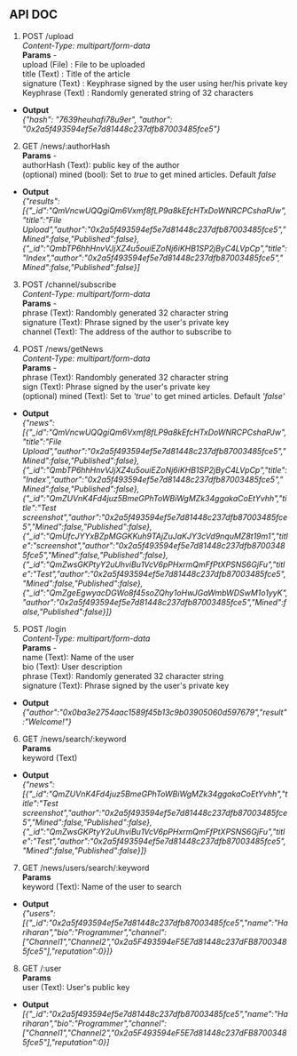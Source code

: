 ## API DOC

1. POST /upload  
*Content-Type: multipart/form-data*  
**Params** -  
upload (File) : File to be uploaded    
title (Text) : Title of the article  
signature (Text) : Keyphrase signed by the user using her/his private key  
Keyphrase (Text) : Randomly generated string of 32 characters  
  
- **Output**  
*{"hash": "7639heuhafi78u9er", "author": "0x2a5f493594ef5e7d81448c237dfb87003485fce5"}*
2. GET /news/:authorHash  
**Params** -   
authorHash (Text): public key of the author  
(optional) mined (bool): Set to *true* to get mined articles. Default *false*
  
- **Output**  
*{"results":[{"_id":"QmVncwUQQgiQm6Vxmf8fLP9a8kEfcHTxDoWNRCPCshaPJw","title":"File Upload","author":"0x2a5f493594ef5e7d81448c237dfb87003485fce5","Mined":false,"Published":false},{"_id":"QmbTP6hhHnvVJjXZ4u5ouiEZoNj6iKHB1SP2jByC4LVpCp","title":"Index","author":"0x2a5f493594ef5e7d81448c237dfb87003485fce5","Mined":false,"Published":false}]*

3. POST /channel/subscribe  
*Content-Type: multipart/form-data*  
**Params** -  
phrase (Text): Randombly generated 32 character string  
signature (Text): Phrase signed by the user's private key  
channel (Text): The address of the author to subscribe to  
  
4. POST /news/getNews  
*Content-Type: multipart/form-data*  
**Params** -  
phrase (Text): Randombly generated 32 character string  
sign (Text): Phrase signed by the user's private key  
(optional) mined (Text): Set to *'true'* to get mined articles. Default *'false'*  

- **Output**  
*{"news":[{"_id":"QmVncwUQQgiQm6Vxmf8fLP9a8kEfcHTxDoWNRCPCshaPJw","title":"File Upload","author":"0x2a5f493594ef5e7d81448c237dfb87003485fce5","Mined":false,"Published":false},{"_id":"QmbTP6hhHnvVJjXZ4u5ouiEZoNj6iKHB1SP2jByC4LVpCp","title":"Index","author":"0x2a5f493594ef5e7d81448c237dfb87003485fce5","Mined":false,"Published":false},{"_id":"QmZUVnK4Fd4juz5BmeGPhToWBiWgMZk34ggakaCoEtYvhh","title":"Test screenshot","author":"0x2a5f493594ef5e7d81448c237dfb87003485fce5","Mined":false,"Published":false},{"_id":"QmUfcJYYxBZpMGGKKuh9TAjZuJaKJY3cVd9nquMZ8t19m1","title":"screenshot","author":"0x2a5f493594ef5e7d81448c237dfb87003485fce5","Mined":false,"Published":false},{"_id":"QmZwsGKPtyY2uUhviBu1VcV6pPHxrmQmFfPtXPSNS6GjFu","title":"Test","author":"0x2a5f493594ef5e7d81448c237dfb87003485fce5","Mined":false,"Published":false},{"_id":"QmZgeEgwyacDGWo8f45soZQhy1oHwJGaWmbWDSwM1o1yyK","author":"0x2a5f493594ef5e7d81448c237dfb87003485fce5","Mined":false,"Published":false}]}*
  
5. POST /login  
*Content-Type: multipart/form-data*  
**Params** -  
name (Text): Name of the user  
bio (Text): User description  
phrase (Text): Randomly generated 32 character string  
signature (Text): Phrase signed by the user's private key  
  
- **Output**  
*{"author":"0x0ba3e2754aac1589f45b13c9b03905060d597679","result":"Welcome!"}*
6. GET /news/search/:keyword  
**Params**  
keyword (Text)  
  
- **Output**  
*{"news":[{"_id":"QmZUVnK4Fd4juz5BmeGPhToWBiWgMZk34ggakaCoEtYvhh","title":"Test screenshot","author":"0x2a5f493594ef5e7d81448c237dfb87003485fce5","Mined":false,"Published":false},{"_id":"QmZwsGKPtyY2uUhviBu1VcV6pPHxrmQmFfPtXPSNS6GjFu","title":"Test","author":"0x2a5f493594ef5e7d81448c237dfb87003485fce5","Mined":false,"Published":false}]}*  
  
7. GET /news/users/search/:keyword  
**Params**  
keyword (Text): Name of the user to search  
  
- **Output**  
*{"users":[{"_id":"0x2a5f493594ef5e7d81448c237dfb87003485fce5","name":"Hariharan","bio":"Programmer","channel":["Channel1","Channel2","0x2a5F493594eF5E7d81448c237dFB87003485fce5"],"reputation":0}]}*  
  
8. GET /:user  
**Params**  
user (Text): User's public key  
  
- **Output**  
*[{"_id":"0x2a5f493594ef5e7d81448c237dfb87003485fce5","name":"Hariharan","bio":"Programmer","channel":["Channel1","Channel2","0x2a5F493594eF5E7d81448c237dFB87003485fce5"],"reputation":0}]*